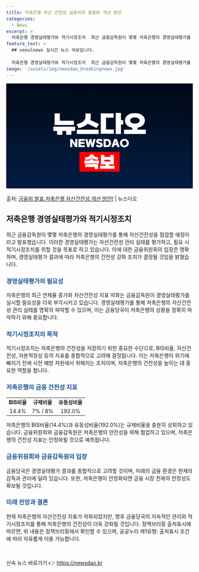 ```yaml
---
title: 저축은행 자산 건전성 금융위의 발표와 개선 방안
categories:
  - News
excerpt: >
  저축은행 경영실태평가와 적기시정조치  최근 금융감독원이 몇몇 저축은행의 경영실태평가를 통해 자산건전성을 점검…
feature_text: >
  ## seoulnews 실시간 뉴스 속보입니다.

  저축은행 경영실태평가와 적기시정조치  최근 금융감독원이 몇몇 저축은행의 경영실태평가를 통해 자산건전성을 점검…
image: '/assets/img/newsdao_breakingnews.jpg'
---
```


![뉴스다오 속보](/assets/img/newsdao_breakingnews.jpg)

<p>출처: <a href="https://newsdao.kr/4285" rel="dofollow">금융위 발표 저축은행 자산건전성 개선 방안!</a> | 뉴스다오</p>

<h2 data-ke-size="size26">저축은행 경영실태평가와 적기시정조치</h2>

<p data-ke-size="size16">최근 금융감독원이 몇몇 저축은행의 경영실태평가를 통해 자산건전성을 점검할 예정이라고 발표했습니다. 이러한 경영실태평가는 자산건전성 관리 실태를 평가하고, 필요 시 적기시정조치를 취할 것을 목표로 하고 있습니다. 이에 대한 금융위원회의 입장은 명확하며, 경영실태평가 결과에 따라 저축은행의 건전성 강화 조치가 결정될 것임을 밝혔습니다.</p>

<h3><b><span style="color: #1a5490;">경영실태평가의 필요성</span></b></h3>
<p data-ke-size="size16">저축은행의 최근 연체율 증가와 자산건전성 지표 악화는 금융감독원이 경영실태평가를 실시할 필요성을 더욱 부각시키고 있습니다. 경영실태평가를 통해 저축은행의 자산건전성 관리 실태를 명확히 파악할 수 있으며, 이는 금융당국이 저축은행의 상황을 정확히 파악하기 위해 중요합니다.</p>

<h3><b><span style="color: #1a5490;">적기시정조치의 목적</span></b></h3>
<p data-ke-size="size16">적기시정조치는 저축은행의 건전성을 저장하기 위한 중요한 수단으로, BIS비율, 자산건전성, 자본적정성 등의 지표를 종합적으로 고려해 결정됩니다. 이는 저축은행이 위기에 빠지기 전에 사전 예방 차원에서 취해지는 조치이며, 저축은행의 건전성을 높이는 데 중요한 역할을 합니다.</p>

<h3><b><span style="color: #1a5490;">저축은행의 금융 건전성 지표</span></b></h3>
<table>
	<tr>
		<td style="text-align: center; height: 17px;"><b>BIS비율</b></td>
		<td style="text-align: center; height: 17px;"><b>규제비율</b></td>
		<td style="text-align: center; height: 17px;"><b>유동성비율</b></td>
	</tr>
	<tr>
		<td style="text-align: center; height: 17px;">14.4%</td>
		<td style="text-align: center; height: 17px;">7% / 8%</td>
		<td style="text-align: center; height: 17px;">192.0%</td>
	</tr>
</table>
<p data-ke-size="size16">저축은행의 BIS비율(14.4%)과 유동성비율(192.0%)는 규제비율을 충분히 상회하고 있습니다. 금융위원회와 금융감독원은 저축은행의 안전성을 위해 협업하고 있으며, 저축은행의 건전성 지표는 안정화될 것으로 예측됩니다.</p>

<h3><b><span style="color: #1a5490;">금융위원회와 금융감독원의 입장</span></b></h3>
<p data-ke-size="size16">금융당국은 경영실태평가 결과를 종합적으로 고려할 것이며, 미래의 금융 환경은 현재의 감독과 관리에 달려 있습니다. 또한, 저축은행이 안정화되면 금융 시장 전체의 안정성도 확보될 것입니다.</p>

<h3><b><span style="color: #1a5490;">미래 전망과 결론</span></b></h3>
<p data-ke-size="size16">현재 저축은행의 자산건전성 지표가 악화되었지만, 향후 금융당국의 지속적인 관리와 적기시정조치를 통해 저축은행의 건전성이 더욱 강화될 것입니다. 정책브리핑 출처표시에 따르면, 위 내용은 정책브리핑에서 확인할 수 있으며, 공공누리 제1유형: 출처표시 조건에 따라 자유롭게 이용 가능합니다.</p>

<p data-ke-size="size16">&nbsp;</p> 

신속 뉴스 바로가기 👉 <a href="https://newsdao.kr" rel="dofollow">https://newsdao.kr</a>


